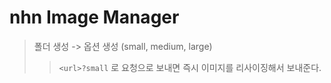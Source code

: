 # nhn Image Manager

> 폴더 생성 -\> 옵션 생성 (small, medium, large)
>
> > `<url>?small` 로 요청으로 보내면 즉시 이미지를 리사이징해서 보내준다.
